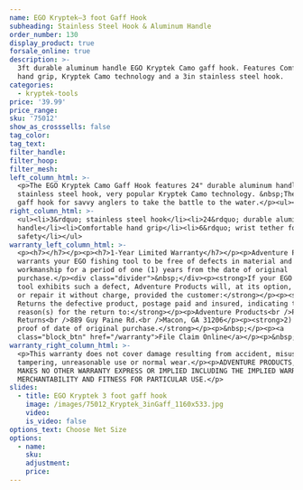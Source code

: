 ```yaml
---
name: EGO Kryptek—3 foot Gaff Hook
subheading: Stainless Steel Hook & Aluminum Handle
order_number: 130
display_product: true
forsale_online: true
description: >-
  3ft durable aluminum handle EGO Kryptek Camo gaff hook. Features Comfortable
  hand grip, Kryptek Camo technology and a 3in stainless steel hook.
categories:
  - kryptek-tools
price: '39.99'
price_range:
sku: '75012'
show_as_crosssells: false
tag_color:
tag_text:
filter_handle:
filter_hoop:
filter_mesh:
left_column_html: >-
  <p>The EGO Kryptek Camo Gaff Hook features 24" durable aluminum handle, 3"
  stainless steel hook, very popular Kryptek Camo technology. &nbsp;The perfect
  gaff hook for savvy anglers to take the battle to the water.</p><ul></ul>
right_column_html: >-
  <ul><li>3&rdquo; stainless steel hook</li><li>24&rdquo; durable aluminum
  handle</li><li>Comfortable hand grip</li><li>6&rdquo; wrist tether for
  safety</li></ul>
warranty_left_column_html: >-
  <p><h7></h7></p><p><h7>1-Year Limited Warranty</h7></p><p>Adventure Products
  warrants your EGO fishing tool to be free of defects in material and
  workmanship for a period of one (1) years from the date of original
  purchase.</p><div class="divider">&nbsp;</div><p><strong>If your EGO fishing
  tool exhibits such a defect, Adventure Products will, at its option, replace
  or repair it without charge, provided the customer:</strong></p><p><strong>1)
  Returns the defective product, postage paid and insured, indicating the
  reason(s) for the return to:</strong></p><p>Adventure Products<br />Product
  Returns<br />889 Guy Paine Rd.<br />Macon, GA 31206</p><p><strong>2) Submits
  proof of date of original purchase.</strong></p><p>&nbsp;</p><p><a
  class="block_btn" href="/warranty">File Claim Online</a></p><p>&nbsp;</p>
warranty_right_column_html: >-
  <p>This warranty does not cover damage resulting from accident, misuse, abuse,
  tampering, unreasonable use or normal wear.</p><p>ADVENTURE PRODUCTS, INC.
  MAKES NO OTHER WARRANTY EXPRESS OR IMPLIED INCLUDING THE IMPLIED WARRANTIES OF
  MERCHANTABILITY AND FITNESS FOR PARTICULAR USE.</p>
slides:
  - title: EGO Kryptek 3 foot gaff hook
    image: /images/75012_Kryptek_3inGaff_1160x533.jpg
    video:
    is_video: false
options_text: Choose Net Size
options:
  - name:
    sku:
    adjustment:
    price:
---
```

